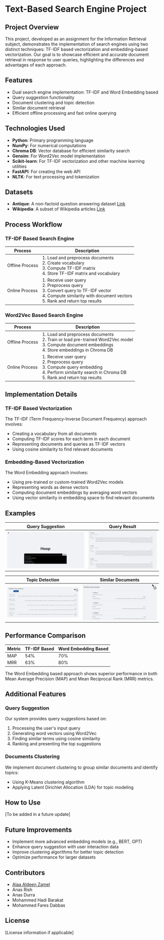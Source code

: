 # Text-Based Search Engine Project

## Project Overview

This project, developed as an assignment for the Information Retrieval subject, demonstrates the implementation of search engines using two distinct techniques: TF-IDF based vectorization and embedding-based vectorization. Our goal is to showcase efficient and accurate document retrieval in response to user queries, highlighting the differences and advantages of each approach.

## Features

- Dual search engine implementation: TF-IDF and Word Embedding based
- Query suggestion functionality
- Document clustering and topic detection
- Similar document retrieval
- Efficient offline processing and fast online querying

## Technologies Used

- **Python**: Primary programming language
- **NumPy**: For numerical computations
- **Chroma DB**: Vector database for efficient similarity search
- **Gensim**: For Word2Vec model implementation
- **Scikit-learn**: For TF-IDF vectorization and other machine learning utilities
- **FastAPI**: For creating the web API
- **NLTK**: For text processing and tokenization

## Datasets

- **Antique**: A non-factoid question answering dataset [Link](https://ir-datasets.com/antique.html#antique/train)
- **Wikipedia**: A subset of Wikipedia articles [Link](https://ir-datasets.com/wikir.html#wikir/en1k/training)

## Process Workflow

### TF-IDF Based Search Engine

| Process | Description |
|---------|-------------|
| Offline Process | 1. Load and preprocess documents<br>2. Create vocabulary<br>3. Compute TF-IDF matrix<br>4. Store TF-IDF matrix and vocabulary |
| Online Process | 1. Receive user query<br>2. Preprocess query<br>3. Convert query to TF-IDF vector<br>4. Compute similarity with document vectors<br>5. Rank and return top results |

### Word2Vec Based Search Engine

| Process | Description |
|---------|-------------|
| Offline Process | 1. Load and preprocess documents<br>2. Train or load pre-trained Word2Vec model<br>3. Compute document embeddings<br>4. Store embeddings in Chroma DB |
| Online Process | 1. Receive user query<br>2. Preprocess query<br>3. Compute query embedding<br>4. Perform similarity search in Chroma DB<br>5. Rank and return top results |


## Implementation Details

### TF-IDF Based Vectorization

The TF-IDF (Term Frequency-Inverse Document Frequency) approach involves:
- Creating a vocabulary from all documents
- Computing TF-IDF scores for each term in each document
- Representing documents and queries as TF-IDF vectors
- Using cosine similarity to find relevant documents

### Embedding-Based Vectorization

The Word Embedding approach involves:
- Using pre-trained or custom-trained Word2Vec models
- Representing words as dense vectors
- Computing document embeddings by averaging word vectors
- Using vector similarity in embedding space to find relevant documents

## Examples

| Query Suggestion | Query Result |
|------------------|--------------|
| ![Query Suggestion](query_suggestion.png) | ![Query Result](query_result.png) |

| Topic Detection | Similar Documents |
|-----------------|-------------------|
| ![Topic Detection](topic_detection.png) | ![Similar Documents](similar_documents.png) |

## Performance Comparison

| Metric | TF-IDF Based | Word Embedding Based |
|--------|--------------|----------------------|
| MAP    | 54%          | 70%                  |
| MRR    | 63%          | 80%                  |

The Word Embedding based approach shows superior performance in both Mean Average Precision (MAP) and Mean Reciprocal Rank (MRR) metrics.

## Additional Features

### Query Suggestion

Our system provides query suggestions based on:
1. Processing the user's input query
2. Generating word vectors using Word2Vec
3. Finding similar terms using cosine similarity
4. Ranking and presenting the top suggestions

### Documents Clustering

We implement document clustering to group similar documents and identify topics:
- Using K-Means clustering algorithm
- Applying Latent Dirichlet Allocation (LDA) for topic modeling

## How to Use

[To be added in a future update]

## Future Improvements

- Implement more advanced embedding models (e.g., BERT, GPT)
- Enhance query suggestion with user interaction data
- Improve clustering algorithms for better topic detection
- Optimize performance for larger datasets

## Contributors

- [Alaa Aldeen Zamel](https://github.com/alaazamelDev)
- Anas Rish
- Anas Durra
- Mohammed Hadi Barakat
- Mohammed Fares Dabbas

## License

[License information if applicable]
